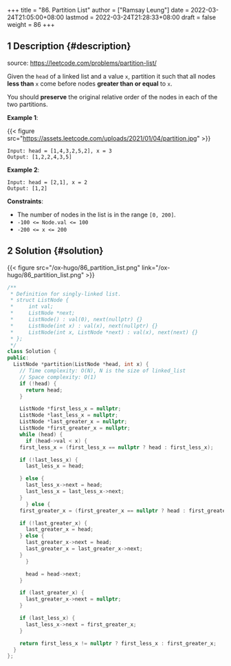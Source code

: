 +++
title = "86. Partition List"
author = ["Ramsay Leung"]
date = 2022-03-24T21:05:00+08:00
lastmod = 2022-03-24T21:28:33+08:00
draft = false
weight = 86
+++

## <span class="section-num">1</span> Description {#description}

source: <https://leetcode.com/problems/partition-list/>

Given the `head` of a linked list and a value `x`, partition it such that all nodes **less than** `x` come before nodes **greater than or equal** to `x`.

You should **preserve** the original relative order of the nodes in each of the two partitions.

**Example 1**:

{{< figure src="https://assets.leetcode.com/uploads/2021/01/04/partition.jpg" >}}

```text
Input: head = [1,4,3,2,5,2], x = 3
Output: [1,2,2,4,3,5]
```

**Example 2**:

```text
Input: head = [2,1], x = 2
Output: [1,2]
```

**Constraints**:

-   The number of nodes in the list is in the range `[0, 200]`.
-   `-100 <= Node.val <= 100`
-   `-200 <= x <= 200`


## <span class="section-num">2</span> Solution {#solution}

{{< figure src="/ox-hugo/86_partition_list.png" link="/ox-hugo/86_partition_list.png" >}}

```c++
/**
 * Definition for singly-linked list.
 * struct ListNode {
 *     int val;
 *     ListNode *next;
 *     ListNode() : val(0), next(nullptr) {}
 *     ListNode(int x) : val(x), next(nullptr) {}
 *     ListNode(int x, ListNode *next) : val(x), next(next) {}
 * };
 */
class Solution {
public:
  ListNode *partition(ListNode *head, int x) {
    // Time complexity: O(N), N is the size of linked_list
    // Space complexity: O(1)
    if (!head) {
      return head;
    }

    ListNode *first_less_x = nullptr;
    ListNode *last_less_x = nullptr;
    ListNode *last_greater_x = nullptr;
    ListNode *first_greater_x = nullptr;
    while (head) {
      if (head->val < x) {
	first_less_x = (first_less_x == nullptr ? head : first_less_x);

	if (!last_less_x) {
	  last_less_x = head;

	} else {
	  last_less_x->next = head;
	  last_less_x = last_less_x->next;
	}
      } else {
	first_greater_x = (first_greater_x == nullptr ? head : first_greater_x);

	if (!last_greater_x) {
	  last_greater_x = head;
	} else {
	  last_greater_x->next = head;
	  last_greater_x = last_greater_x->next;
	}
      }

      head = head->next;
    }

    if (last_greater_x) {
      last_greater_x->next = nullptr;
    }

    if (last_less_x) {
      last_less_x->next = first_greater_x;
    }

    return first_less_x != nullptr ? first_less_x : first_greater_x;
  }
};
```
